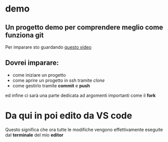 # demo
## Un progetto demo per comprendere meglio come funziona git

Per imparare sto guardando [questo video](https://youtu.be/RGOj5yH7evk)
## Dovrei imparare:
- come iniziare un progetto
- come aprire un progetto in ssh tramite *clone*
- come gestirlo tramite **commit** e **push**

ed infine ci sarà una parte dedicata ad argomenti importanti come il **fork**

# Da qui in poi edito da VS code
Questo significa che ora tutte le modifiche vengono effettivamente eseguite dal **terminale** del mio **editor**